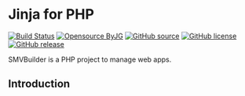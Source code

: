 # Jinja for PHP

[![Build Status](https://github.com/byjg/php-jinja/actions/workflows/phpunit.yml/badge.svg?branch=master)](https://github.com/byjg/php-jinja/actions/workflows/phpunit.yml)
[![Opensource ByJG](https://img.shields.io/badge/opensource-byjg-success.svg)](http://opensource.byjg.com)
[![GitHub source](https://img.shields.io/badge/Github-source-informational?logo=github)](https://github.com/byjg/php-jinja/)
[![GitHub license](https://img.shields.io/github/license/byjg/php-jinja.svg)](https://opensource.byjg.com/opensource/licensing.html)
[![GitHub release](https://img.shields.io/github/release/byjg/php-jinja.svg)](https://github.com/byjg/php-jinja/releases/)

SMVBuilder is a PHP project to manage web apps.
## Introduction